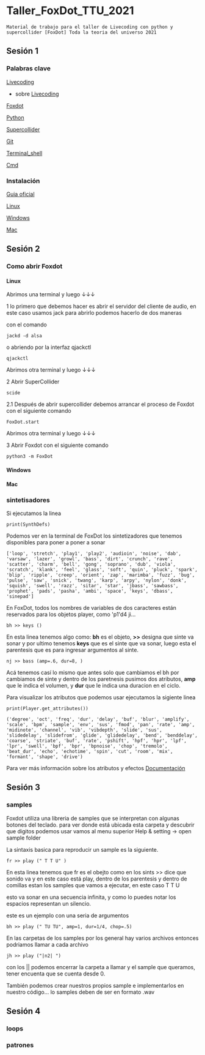 # Taller_FoxDot_TTU_2021

~~~
Material de trabajo para el taller de Livecoding con python y supercollider [FoxDot] Toda la teoria del universo 2021
~~~


## Sesión 1 


### Palabras clave

[Livecoding](https://toplap.org/about/) 

+ sobre [Livecoding](https://github.com/toplap/awesome-livecoding/)

[Foxdot](https://foxdot.org/)

[Python](https://www.python.org/)

[Supercollider](https://supercollider.github.io/)

[Git](https://git-scm.com/)

[Terminal_shell](https://es.wikipedia.org/wiki/Shell_de_Unix)

[Cmd](https://www.ionos.es/digitalguide/servidores/know-how/comandos-cmd/)


### Instalación 

[Guia oficial](https://foxdot.org/installation/)

[Linux](https://github.com/Noisk8/InstalandoFoxDot-En-linux/blob/master/Debian-Ubuntu/foxdot.sh)

[Windows]()

[Mac]()




## Sesión 2 

### Como abrir Foxdot 

#### Linux 

Abrimos una terminal y luego ↓↓↓


1  lo primero que debemos hacer es abrir el servidor del cliente de audio, en este caso usamos jack para abrirlo podemos hacerlo de dos maneras 

con el comando 
~~~
jackd -d alsa
~~~

o abriendo por la interfaz qjackctl

~~~
qjackctl
~~~


Abrimos otra terminal y luego ↓↓↓

2 Abrir SuperCollider 

~~~
scide
~~~

2.1 Después de abrir supercollider debemos arrancar el proceso de Foxdot con el siguiente comando 

~~~
FoxDot.start
~~~


Abrimos otra terminal y luego ↓↓↓


3 Abrir Foxdot con el siguiente comando 

~~~
python3 -m FoxDot
~~~






#### Windows 

#### Mac


### sintetisadores


Si ejecutamos la linea 
~~~
print(SynthDefs)
~~~

Podemos ver en la terminal de FoxDot los sintetizadores que tenemos disponibles para poner a poner a sonar 

~~~
['loop', 'stretch', 'play1', 'play2', 'audioin', 'noise', 'dab', 'varsaw', 'lazer', 'growl', 'bass', 'dirt', 'crunch', 'rave', 'scatter', 'charm', 'bell', 'gong', 'soprano', 'dub', 'viola', 'scratch', 'klank', 'feel', 'glass', 'soft', 'quin', 'pluck', 'spark', 'blip', 'ripple', 'creep', 'orient', 'zap', 'marimba', 'fuzz', 'bug', 'pulse', 'saw', 'snick', 'twang', 'karp', 'arpy', 'nylon', 'donk', 'squish', 'swell', 'razz', 'sitar', 'star', 'jbass', 'sawbass', 'prophet', 'pads', 'pasha', 'ambi', 'space', 'keys', 'dbass', 'sinepad']
~~~

 En FoxDot, todos los nombres de variables de dos caracteres están reservados para los objetos player, como 'p1'd4 ji...
 
 ~~~
 bh >> keys ()
 ~~~
 
En esta linea tenemos algo como:  **bh**  es el objeto, **>>** designa que sinte va sonar y por ultimo tenemos **keys** que es el sinte que va sonar, luego esta el parentesis que es para ingresar argumentos al sinte.
 
 ~~~
 nj >> bass (amp=.6, dur=8, )
 ~~~
 
 Acá tenemos casí lo mismo que antes solo que cambiamos el bh por cambiamos de sinte y dentro de los paretnesis pusimos dos atributos, **amp** que le indica el volumen, y **dur** que le indica una duracion en el ciclo.
 
 
 
 Para visualizar los atributos que podemos usar ejecutamos la sigiente linea 
 
 ~~~
 print(Player.get_attributes())
 ~~~
 
 ~~~
 ('degree', 'oct', 'freq', 'dur', 'delay', 'buf', 'blur', 'amplify', 'scale', 'bpm', 'sample', 'env', 'sus', 'fmod', 'pan', 'rate', 'amp', 'midinote', 'channel', 'vib', 'vibdepth', 'slide', 'sus', 'slidedelay', 'slidefrom', 'glide', 'glidedelay', 'bend', 'benddelay', 'coarse', 'striate', 'buf', 'rate', 'pshift', 'hpf', 'hpr', 'lpf', 'lpr', 'swell', 'bpf', 'bpr', 'bpnoise', 'chop', 'tremolo', 'beat_dur', 'echo', 'echotime', 'spin', 'cut', 'room', 'mix', 'formant', 'shape', 'drive')
 ~~~
 
 Para ver más información sobre los atributos y efectos [Documentación](https://foxdot.org/docs/player-attributes/)

 
 ## Sesión 3 
 
 ### samples
 
 Foxdot utiliza una libreria de samples que se interpretan con algunas botones del teclado. para ver donde está ubicada esta carpeta y descubrir que digitos podemos usar vamos al  menu superior Help & setting → open sample folder
 
 La sintaxis basica para reproducir un sample es la siguiente.
 
 ~~~
 fr >> play (" T T U" )
 ~~~
 
 En esta linea tenemos que fr es el obejto como en los sints >> dice que sonido va y en este caso está play, dentro de los parentesis y dentro de comillas estan los samples que vamos a ejecutar, en este caso T T U 
 
 esto va sonar en una secuencia infinita, y como lo puedes notar los espacios representan un silencio. 
 
 
  este es un ejemplo con una seria de argumentos 
  
 ~~~
 bh >> play (" TU TU", amp=1, dur=1/4, chop=.5)
 ~~~
 
 En las carpetas de los samples por los general hay varios archivos entonces podriamos llamar a cada archivo 
 
 ~~~
 jh >> play ("|n2| ")
~~~

con los || podemos encerrar la carpeta a llamar y el sample que queramos, tener encuenta que se cuenta desde 0.

También podemos crear nuestros propios sample e implementarlos en nuestro código... lo samples deben de ser en formato .wav 
 
 
 
 ## Sesión 4
 
 
 ### loops
 
 
 ### patrones 

 
 
 
 
 
 
















